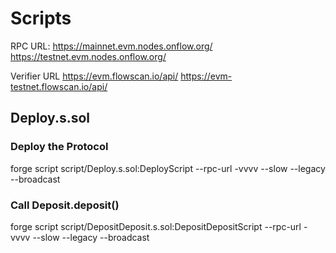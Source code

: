 # Scripts

RPC URL:
https://mainnet.evm.nodes.onflow.org/
https://testnet.evm.nodes.onflow.org/

Verifier URL
https://evm.flowscan.io/api/
https://evm-testnet.flowscan.io/api/

## Deploy.s.sol

### Deploy the Protocol

forge script script/Deploy.s.sol:DeployScript --rpc-url <rpc-url> -vvvv --slow --legacy --broadcast

### Call Deposit.deposit()

forge script script/DepositDeposit.s.sol:DepositDepositScript --rpc-url <rpc-url> -vvvv --slow --legacy --broadcast
